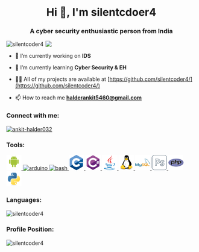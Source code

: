 <!---
- 👋 Hi, I’m @SilentCoder4
- 👀 I’m interested in Cyber Security
- 🌱 I’m currently learning: java || Python || EH & Cyber-sec
- 😄 Pronouns: he/him
- ⚡ Fun fact: proccess in 0001%


SilentCoder4/SilentCoder4 is a ✨ special ✨ repository because its `README.md` (this file) appears on your GitHub profile.
You can click the Preview link to take a look at your changes.
--->
<h1 align="center">Hi 👋, I'm silentcdoer4</h1>
<h3 align="center">A cyber security enthusiastic person from India</h3>
<img align= "right" width="400" src="https://github.com/user-attachments/assets/8c917ddd-c5fd-4ea7-9f0e-063459a9ca29">

<p align="left"> <img src="https://komarev.com/ghpvc/?username=silentcoder4&label=Profile%20views&color=0e75b6&style=flat" alt="silentcoder4" /> </p>

- 🔭 I’m currently working on **IDS**

- 🌱 I’m currently learning **Cyber Security & EH**

- 👨‍💻 All of my projects are available at [https://github.com/silentcoder4/](https://github.com/silentcoder4/)

- 📫 How to reach me **halderankit5460@gmail.com**

<h3 align="left">Connect with me:</h3>
<p align="left">
<a href="https://linkedin.com/in/ankit-halder032" target="blank"><img align="center" src="https://raw.githubusercontent.com/rahuldkjain/github-profile-readme-generator/master/src/images/icons/Social/linked-in-alt.svg" alt="ankit-halder032" height="30" width="40" /></a>
</p>

<h3 align="left">Tools:</h3>
<p align="left"> <a href="https://developer.android.com" target="_blank" rel="noreferrer"> <img src="https://raw.githubusercontent.com/devicons/devicon/master/icons/android/android-original-wordmark.svg" alt="android" width="40" height="40"/> </a> <a href="https://www.arduino.cc/" target="_blank" rel="noreferrer"> <img src="https://cdn.worldvectorlogo.com/logos/arduino-1.svg" alt="arduino" width="40" height="40"/> </a> <a href="https://www.gnu.org/software/bash/" target="_blank" rel="noreferrer"> <img src="https://www.vectorlogo.zone/logos/gnu_bash/gnu_bash-icon.svg" alt="bash" width="40" height="40"/> </a> <a href="https://www.w3schools.com/cpp/" target="_blank" rel="noreferrer"> <img src="https://raw.githubusercontent.com/devicons/devicon/master/icons/cplusplus/cplusplus-original.svg" alt="cplusplus" width="40" height="40"/> </a> <a href="https://www.w3schools.com/cs/" target="_blank" rel="noreferrer"> <img src="https://raw.githubusercontent.com/devicons/devicon/master/icons/csharp/csharp-original.svg" alt="csharp" width="40" height="40"/> </a> <a href="https://www.java.com" target="_blank" rel="noreferrer"> <img src="https://raw.githubusercontent.com/devicons/devicon/master/icons/java/java-original.svg" alt="java" width="40" height="40"/> </a> <a href="https://www.linux.org/" target="_blank" rel="noreferrer"> <img src="https://raw.githubusercontent.com/devicons/devicon/master/icons/linux/linux-original.svg" alt="linux" width="40" height="40"/> </a> <a href="https://www.mysql.com/" target="_blank" rel="noreferrer"> <img src="https://raw.githubusercontent.com/devicons/devicon/master/icons/mysql/mysql-original-wordmark.svg" alt="mysql" width="40" height="40"/> </a> <a href="https://www.photoshop.com/en" target="_blank" rel="noreferrer"> <img src="https://raw.githubusercontent.com/devicons/devicon/master/icons/photoshop/photoshop-line.svg" alt="photoshop" width="40" height="40"/> </a> <a href="https://www.php.net" target="_blank" rel="noreferrer"> <img src="https://raw.githubusercontent.com/devicons/devicon/master/icons/php/php-original.svg" alt="php" width="40" height="40"/> </a> <a href="https://www.python.org" target="_blank" rel="noreferrer"> <img src="https://raw.githubusercontent.com/devicons/devicon/master/icons/python/python-original.svg" alt="python" width="40" height="40"/> </a> </p>

<h3 align="left">Languages:</h3>
<p><img align="center" src="https://github-readme-stats.vercel.app/api/top-langs?username=silentcoder4&show_icons=true&locale=en&layout=compact" alt="silentcoder4" /></p>

<h3 align="left">Profile Position:</h3>
<p><img align="center" src="https://github-readme-streak-stats.herokuapp.com/?user=silentcoder4&" alt="silentcoder4" /></p>
